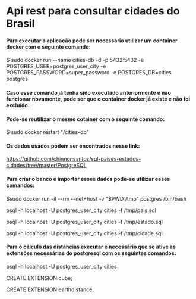 # Api rest para consultar cidades do Brasil

#### Para executar a aplicação pode ser necessário utilizar um container docker com o seguinte comando:

$ sudo docker run --name cities-db -d -p 5432:5432 -e POSTGRES_USER=postgres_user_city -e POSTGRES_PASSWORD=super_password -e POSTGRES_DB=cities postgres

#### Caso esse comando já tenha sido executado anteriormente e não funcionar novamente, pode ser que o container docker já existe e não foi excluído. 
#### Pode-se reutilizar o mesmo cotainer com o seguinte comando:

$ sudo docker restart "/cities-db"

#### Os dados usados podem ser encontrados nesse link:

https://github.com/chinnonsantos/sql-paises-estados-cidades/tree/master/PostgreSQL

#### Para criar o banco e importar esses dados pode-se utilizar esses comandos:

$sudo docker run -it --rm --net=host -v "$PWD:/tmp" postgres /bin/bash

psql -h localhost -U postgres_user_city cities -f /tmp/pais.sql

psql -h localhost -U postgres_user_city cities -f /tmp/estado.sql

psql -h localhost -U postgres_user_city cities -f /tmp/cidade.sql

#### Para o cálculo das distâncias executar é necessário que se ative as extensões necessárias do postgresql com os seguintes comandos:

psql -h localhost -U postgres_user_city cities

CREATE EXTENSION cube;

CREATE EXTENSION earthdistance;
